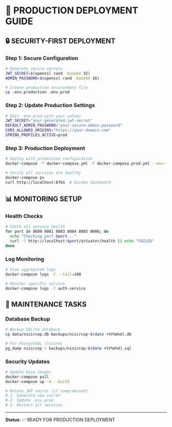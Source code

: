 # 🚀 PRODUCTION DEPLOYMENT GUIDE

## 🔒 SECURITY-FIRST DEPLOYMENT

### Step 1: Secure Configuration
```bash
# Generate secure secrets
JWT_SECRET=$(openssl rand -base64 32)
ADMIN_PASSWORD=$(openssl rand -base64 16)

# Create production environment file
cp .env.production .env.prod
```

### Step 2: Update Production Settings
```bash
# Edit .env.prod with your values
JWT_SECRET="your-generated-jwt-secret"
DEFAULT_ADMIN_PASSWORD="your-secure-admin-password"
CORS_ALLOWED_ORIGINS="https://your-domain.com"
SPRING_PROFILES_ACTIVE=prod
```

### Step 3: Production Deployment
```bash
# Deploy with production configuration
docker-compose -f docker-compose.yml -f docker-compose.prod.yml --env-file .env.prod up -d

# Verify all services are healthy
docker-compose ps
curl http://localhost:8761  # Eureka dashboard
```

## 📊 MONITORING SETUP

### Health Checks
```bash
# Check all service health
for port in 8080 8081 8083 8084 8085 8086; do
  echo "Checking port $port..."
  curl -f http://localhost:$port/actuator/health || echo "FAILED"
done
```

### Log Monitoring
```bash
# View aggregated logs
docker-compose logs -f --tail=100

# Monitor specific service
docker-compose logs -f auth-service
```

## 🔧 MAINTENANCE TASKS

### Database Backup
```bash
# Backup SQLite database
cp data/nisircop.db backups/nisircop-$(date +%Y%m%d).db

# For PostgreSQL (future)
pg_dump nisircop > backups/nisircop-$(date +%Y%m%d).sql
```

### Security Updates
```bash
# Update base images
docker-compose pull
docker-compose up -d --build

# Rotate JWT secret (if compromised)
# 1. Generate new secret
# 2. Update .env.prod
# 3. Restart all services
```

---

**Status**: ✅ READY FOR PRODUCTION DEPLOYMENT